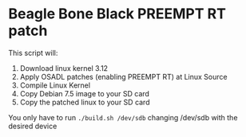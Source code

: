 Beagle Bone Black PREEMPT RT patch
==================================

This script will:
1) Download linux kernel 3.12
2) Apply OSADL patches (enabling PREEMPT RT) at Linux Source
3) Compile Linux Kernel
4) Copy Debian 7.5 image to your SD card
5) Copy the patched linux to your SD card

You only have to run ```./build.sh /dev/sdb``` changing /dev/sdb with the desired device